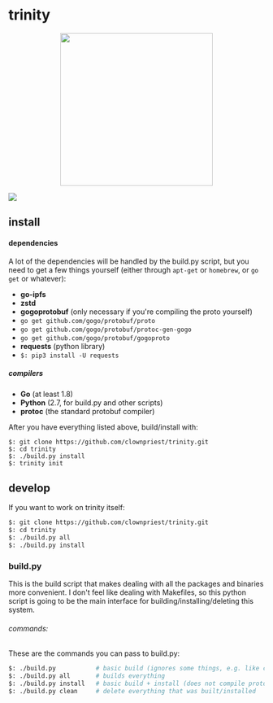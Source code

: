 # trinity

<p align="center">
<img src="http://i.imgur.com/3S2iUbl.png" width="300">
</p>

<img src="https://travis-ci.org/clownpriest/trinity.svg?branch=master">

## install

#### dependencies

A lot of the dependencies will be handled by the build.py script, but you need to get a few things yourself (either through ```apt-get``` or ```homebrew```, or ```go get``` or whatever):
- **go-ipfs**
- **zstd**
- **gogoprotobuf**  (only necessary if you're compiling the proto yourself)
 - ```go get github.com/gogo/protobuf/proto```
 - ```go get github.com/gogo/protobuf/protoc-gen-gogo```
 - ```go get github.com/gogo/protobuf/gogoproto```
- **requests** (python library)
 - `$: pip3 install -U requests`

##### compilers
- **Go** (at least 1.8)
- **Python** (2.7, for build.py and other scripts)
- **protoc** (the standard protobuf compiler)

After you have everything listed above, build/install with:

```
$: git clone https://github.com/clownpriest/trinity.git
$: cd trinity
$: ./build.py install
$: trinity init
```

## develop

If you want to work on trinity itself:


```bash
$: git clone https://github.com/clownpriest/trinity.git
$: cd trinity
$: ./build.py all
$: ./build.py install
```



### build.py

This is the build script that makes dealing with all the packages and binaries more convenient.
I don't feel like dealing with Makefiles, so this python script is going to be the main interface
for building/installing/deleting this system.

###### commands:

These are the commands you can pass to build.py:
```bash
$: ./build.py           # basic build (ignores some things, e.g. like compiling proto)
$: ./build.py all       # builds everything
$: ./build.py install   # basic build + install (does not compile proto)
$: ./build.py clean     # delete everything that was built/installed
```
